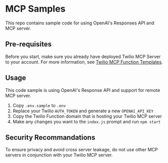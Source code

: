 # MCP Samples

This repo contains sample code for using OpenAI's Responses API and MCP server.

## Pre-requisites

Before you start, make sure you already have deployed Twilio MCP Server to your account. For more information, see [Twilio MCP Function Templates](https://github.com/twilio-labs/function-templates/tree/main/mcp-server).

## Usage

This code sample is using OpenAI's Response API and support for remote MCP server.

1) Copy `.env.sample` to `.env`
2) Replace your Twilio `AUTH_TOKEN` and generate a new `OPENAI_API_KEY`
3) Copy the Twilio Function domain that is hosting your Twilio MCP server
4) Make any changes you want to the `index.js` prompt and run `npm start`

## Security Recommandations

To ensure privacy and avoid cross server leakage, do not use other MCP servers in conjunction with your Twilio MCP server.
